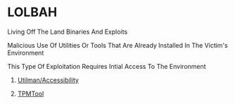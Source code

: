 # LOLBAH
Living Off The Land Binaries And Exploits

Malicious Use Of Utilities Or Tools That Are Already Installed In The Victim's Environment

This Type Of Exploitation Requires Intial Access To The Environment

1. [Utilman/Accessibility]

2. [TPMTool]

[Utilman/Accessibility]: https://github.com/theaqueen21/LOLBAH/tree/main/Utilman.exe
[TPMTool]: https://github.com/theaqueen21/LOLBAH/tree/main/TPMTool.exe
